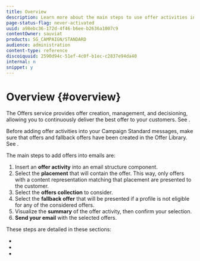 ```yaml
---
title: Overview
description: Learn more about the main steps to use offer activities into emails.
page-status-flag: never-activated
uuid: a98ebc36-172d-4f46-b6ee-b2636a1007c9
contentOwner: sauviat
products: SG_CAMPAIGN/STANDARD
audience: administration
content-type: reference
discoiquuid: 2590d94c-51ef-4c0f-b1ec-c2837e94da40
internal: n
snippet: y
---
```


# Overview {#overview}

The Offers service provides offer creation, management, and decisioning, allowing you to continuously deliver the best offer to your customers. See [](../../start/using/about-offer-decisioning.md).

Before adding offer activities into your Campaign Standard messages, make sure that offers and fallback offers have been created in the Offer Library. See [](../../offer-library/using/main-steps-to-create-offers.md).

The main steps to add offers into emails are:

1. Insert an **offer activity** into an email structure component.
1. Select the **placement** that will contain the offer. This way, only offers with a content representation matching that placement are presented to the customer.
1. Select the **offers collection** to consider.
1. Select the **fallback offer** that will be presented if a profile is not eligible for any of the considered offers.
1. Visualize the **summary** of the offer activity, then confirm your selection.
1. **Send your email** with the selected offers.

These steps are detailed in these sections:

* [](../../campaign-standard/using/inserting-offer-activities.md)
* [](../../campaign-standard/using/configuring-offer-activities.md)
* [](../../campaign-standard/using/sending-emails-with-offer-activities.md)

